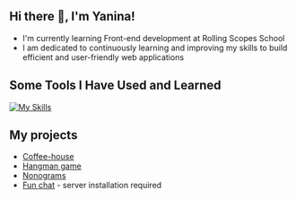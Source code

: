## Hi there 👋, I'm Yanina!
- I'm currently learning Front-end development at Rolling Scopes School
- I am dedicated to continuously learning and improving my skills to build efficient and user-friendly web applications

## Some Tools I Have Used and Learned
[![My Skills](https://skillicons.dev/icons?i=html,css,sass,figma,js,ts,webpack,postman,git,vscode)](https://skillicons.dev)

## My projects
* [Coffee-house](https://rolling-scopes-school.github.io/yanalysukha-JSFE2023Q4/coffee-house/index.html)
* [Hangman game](https://rolling-scopes-school.github.io/yanalysukha-JSFE2023Q4/hangman/)
* [Nonograms](https://rolling-scopes-school.github.io/yanalysukha-JSFE2023Q4/nonograms/)
* [Fun chat](https://rolling-scopes-school.github.io/yanalysukha-JSFE2023Q4/fun-chat/) - server installation required
<!--
**YanaLysukha/YanaLysukha** is a ✨ _special_ ✨ repository because its `README.md` (this file) appears on your GitHub profile.

Here are some ideas to get you started:

- 🔭 I’m currently working on ...
- 🌱 I’m currently learning ...
- 👯 I’m looking to collaborate on ...
- 🤔 I’m looking for help with ...
- 💬 Ask me about ...
- 📫 How to reach me: ...
- 😄 Pronouns: ...
- ⚡ Fun fact: ...
-->
